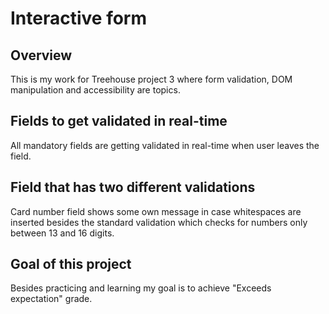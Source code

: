 # Interactive form
## Overview
This is my work for Treehouse project 3 where form validation, DOM manipulation and accessibility are topics.
## Fields to get validated in real-time
All mandatory fields are getting validated in real-time when user leaves the field.
## Field that has two different validations
Card number field shows some own message in case whitespaces are inserted besides the standard validation which checks for numbers only between 13 and 16 digits.
## Goal of this project
Besides practicing and learning my goal is to achieve "Exceeds expectation" grade.